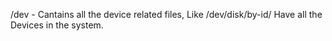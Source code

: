 /dev - Cantains all the device related files, Like /dev/disk/by-id/ Have all the Devices in the system.